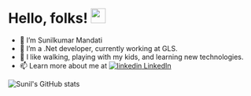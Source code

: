 # Hello, folks! <img src="https://raw.githubusercontent.com/MartinHeinz/MartinHeinz/master/wave.gif" width="30px">
- 👋 I’m Sunilkumar Mandati
- 🔭 I’m a .Net developer, currently working at GLS.
- 👀 I like walking, playing with my kids, and learning new technologies.
- 📫 Learn more about me at <a href="www.linkedin.com/in/sunil-kumar-mandati-6228a823" rel="nofollow noreferrer">
    <img src="https://i.stack.imgur.com/gVE0j.png" alt="linkedin"> LinkedIn
  </a>


![Sunil's GitHub stats](https://github-readme-stats.vercel.app/api?username=sunilkumarmandadi&show_icons=true&theme=merko)


<!---
sunilkumarmandadi/sunilkumarmandadi is a ✨ special ✨ repository because its `README.md` (this file) appears on your GitHub profile.
You can click the Preview link to take a look at your changes.
--->
